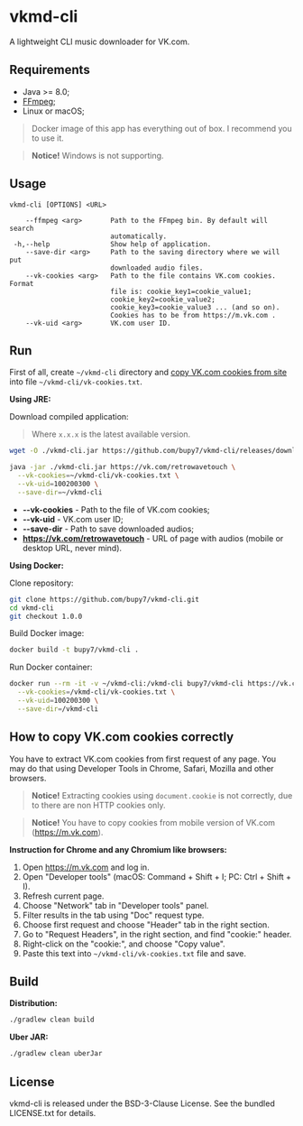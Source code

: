 # vkmd-cli

A lightweight CLI music downloader for VK.com.

## Requirements

- Java >= 8.0;
- [FFmpeg](https://www.ffmpeg.org/);
- Linux or macOS;

> Docker image of this app has everything out of box. I recommend you to use it.
 
> **Notice!** Windows is not supporting.

## Usage

```
vkmd-cli [OPTIONS] <URL>

    --ffmpeg <arg>       Path to the FFmpeg bin. By default will search
                         automatically.
 -h,--help               Show help of application.
    --save-dir <arg>     Path to the saving directory where we will put
                         downloaded audio files.
    --vk-cookies <arg>   Path to the file contains VK.com cookies. Format
                         file is: cookie_key1=cookie_value1;
                         cookie_key2=cookie_value2;
                         cookie_key3=cookie_value3 ... (and so on).
                         Cookies has to be from https://m.vk.com .
    --vk-uid <arg>       VK.com user ID.
```

## Run

First of all, create `~/vkmd-cli` directory and [copy VK.com cookies from site](#how-to-copy-vkcom-cookies-correctly) into file `~/vkmd-cli/vk-cookies.txt`.

**Using JRE:**

Download compiled application:

> Where `x.x.x` is the latest available version.

```bash
wget -O ./vkmd-cli.jar https://github.com/bupy7/vkmd-cli/releases/download/x.x.x/vkmd-cli-x.x.x-uber.jar
```

```bash
java -jar ./vkmd-cli.jar https://vk.com/retrowavetouch \
  --vk-cookies=~/vkmd-cli/vk-cookies.txt \
  --vk-uid=100200300 \
  --save-dir=~/vkmd-cli
```

- **--vk-cookies** - Path to the file of VK.com cookies;
- **--vk-uid** - VK.com user ID;
- **--save-dir** - Path to save downloaded audios;
- **https://vk.com/retrowavetouch** - URL of page with audios (mobile or desktop URL, never mind).

**Using Docker:**

Clone repository:

```bash
git clone https://github.com/bupy7/vkmd-cli.git
cd vkmd-cli
git checkout 1.0.0
```

Build Docker image:

```bash
docker build -t bupy7/vkmd-cli .
```

Run Docker container:

```bash
docker run --rm -it -v ~/vkmd-cli:/vkmd-cli bupy7/vkmd-cli https://vk.com/retrowavetouch \
  --vk-cookies=/vkmd-cli/vk-cookies.txt \
  --vk-uid=100200300 \
  --save-dir=/vkmd-cli
```

## How to copy VK.com cookies correctly

You have to extract VK.com cookies from first request of any page. You may do that using Developer Tools in Chrome, Safari, Mozilla and other browsers.

> **Notice!** Extracting cookies using `document.cookie` is not correctly, due to there are non HTTP cookies only.

> **Notice!** You have to copy cookies from mobile version of VK.com (https://m.vk.com).

**Instruction for Chrome and any Chromium like browsers:**

1. Open https://m.vk.com and log in.
2. Open "Developer tools" (macOS: Command + Shift + I; PC: Ctrl + Shift + I).
3. Refresh current page.
4. Choose "Network" tab in "Developer tools" panel.
5. Filter results in the tab using "Doc" request type.
6. Choose first request and choose "Header" tab in the right section.
7. Go to "Request Headers", in the right section, and find "cookie:" header.
8. Right-click on the "cookie:", and choose "Copy value".
9. Paste this text into `~/vkmd-cli/vk-cookies.txt` file and save.

## Build

**Distribution:**

```bash
./gradlew clean build
```

**Uber JAR:**

```bash
./gradlew clean uberJar
```

## License

vkmd-cli is released under the BSD-3-Clause License. See the bundled LICENSE.txt for details.
